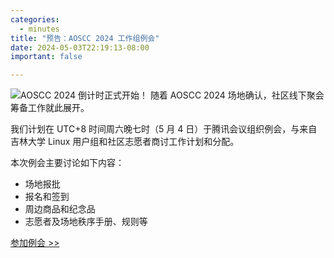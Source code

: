 ```yaml
---
categories:
  - minutes
title: "预告：AOSCC 2024 工作组例会"
date: 2024-05-03T22:19:13-08:00
important: false

---
```

![AOSCC 2024 倒计时正式开始！](/assets/coffee-break/20240427/imgs/aoscc-2024.png)
随着 AOSCC 2024 场地确认，社区线下聚会筹备工作就此展开。

我们计划在 UTC+8 时间周六晚七时（5 月 4 日）于腾讯会议组织例会，与来自吉林大学 Linux 用户组和社区志愿者商讨工作计划和分配。

本次例会主要讨论如下内容：

- 场地报批
- 报名和签到
- 周边商品和纪念品
- 志愿者及场地秩序手册、规则等

[参加例会 >>](https://meeting.tencent.com/dm/M2REF3Mn4KgQ)
